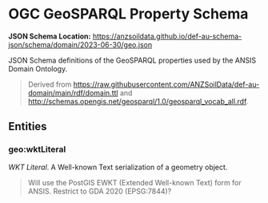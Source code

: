 # OGC GeoSPARQL Property Schema
**JSON Schema Location:** https://anzsoildata.github.io/def-au-schema-json/schema/domain/2023-06-30/geo.json

JSON Schema definitions of the GeoSPARQL properties used by the ANSIS Domain Ontology.

> Derived from https://raw.githubusercontent.com/ANZSoilData/def-au-domain/main/rdf/domain.ttl and http://schemas.opengis.net/geosparql/1.0/geosparql_vocab_all.rdf.

## Entities

### geo:wktLiteral

*WKT Literal*. A Well-known Text serialization of a geometry object.

> Will use the PostGIS EWKT (Extended Well-known Text) form for ANSIS. Restrict to GDA 2020 (EPSG:7844)?
